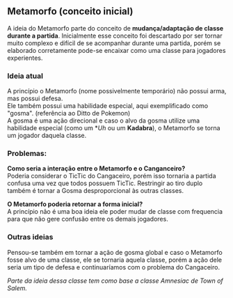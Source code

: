 ## Metamorfo (conceito inicial)  

A ideia do Metamorfo parte do conceito de **mudança/adaptação de classe durante a partida**. Inicialmente esse conceito foi descartado por ser tornar muito complexo e difícil de se acompanhar durante uma partida, porém se elaborado corretamente pode-se encaixar como uma classe para jogadores experientes.  

### Ideia atual

A princípio o Metamorfo (nome possivelmente temporário) não possui arma, mas possui defesa.  
Ele também possui uma habilidade especial, aqui exemplificado como "gosma". (referência ao Ditto de Pokemon)  
A gosma é uma ação direcional e caso o alvo da gosma utilize uma habilidade especial (como um **Uh* ou um **Kadabra**), o Metamorfo se torna um jogador daquela classe.  

### Problemas:
**Como seria a interação entre o Metamorfo e o Canganceiro?**  
Poderia considerar o TicTic do Cangaceiro, porém isso tornaria a partida confusa uma vez que todos possuem TicTic. Restringir ao tiro duplo também é tornar a Gosma desproporcional às outras classes.  
  
**O Metamorfo poderia retornar a forma inicial?**  
A princípio não é uma boa ideia ele poder mudar de classe com frequencia para que não gere confusão entre os demais jogadores.  

### Outras ideias
Pensou-se também em tornar a ação de gosma global e caso o Metamorfo fosse alvo de uma classe, ele se tornaria aquela classe, porém a ação dele seria um tipo de defesa e continuaríamos com o problema do Cangaceiro.  

_Parte da ideia dessa classe tem como base a classe Amnesiac de Town of Salem._  

